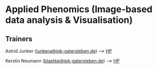 # Applied Phenomics (Image-based data analysis & Visualisation)

## Trainers
Astrid Junker (<junkera@ipk-gatersleben.de>) --> [HP](https://www.ipk-gatersleben.de/en/molecular-genetics/acclimation-dynamics-and-phenotyping/)

Kerstin Neumann (<blaetke@ipk-gatersleben.de>) --> [HP](https://www.ipk-gatersleben.de/genbank/genomdiversitaet/)
